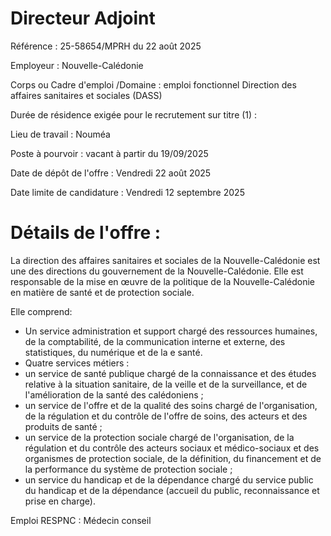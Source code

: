 
# Directeur Adjoint

Référence : 25-58654/MPRH du 22 août 2025

Employeur : Nouvelle-Calédonie

Corps ou Cadre d'emploi /Domaine : emploi fonctionnel Direction des affaires sanitaires et sociales (DASS)

Durée de résidence exigée pour le recrutement sur titre (1) :

Lieu de travail : Nouméa

Poste à pourvoir : vacant à partir du 19/09/2025

Date de dépôt de l'offre : Vendredi 22 août 2025

Date limite de candidature : Vendredi 12 septembre 2025

# Détails de l'offre :

La direction des affaires sanitaires et sociales de la Nouvelle-Calédonie est une des directions du gouvernement de la Nouvelle-Calédonie. Elle est responsable de la mise en œuvre de la politique de la Nouvelle-Calédonie en matière de santé et de protection sociale.

Elle comprend:

- Un service administration et support chargé des ressources humaines, de la comptabilité, de la communication interne et externe, des statistiques, du numérique et de la e santé.
- Quatre services métiers :
- un service de santé publique chargé de la connaissance et des études relative à la situation sanitaire, de la veille et de la surveillance, et de l'amélioration de la santé des calédoniens ;
- un service de l'offre et de la qualité des soins chargé de l'organisation, de la régulation et du contrôle de l'offre de soins, des acteurs et des produits de santé ;
- un service de la protection sociale chargé de l'organisation, de la régulation et du contrôle des acteurs sociaux et médico-sociaux et des organismes de protection sociale, de la définition, du financement et de la performance du système de protection sociale ;
- un service du handicap et de la dépendance chargé du service public du handicap et de la dépendance (accueil du public, reconnaissance et prise en charge).

Emploi RESPNC : Médecin conseil


